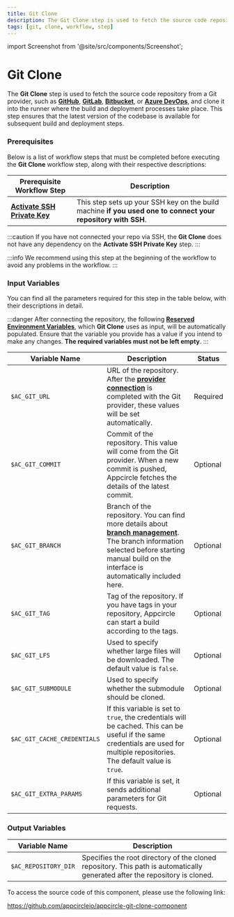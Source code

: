 ```yaml
---
title: Git Clone
description: The Git Clone step is used to fetch the source code repository from a Git provider and clone it into the runner where the build and deployment processes take place.
tags: [git, clone, workflow, step]
---
```


import Screenshot from '@site/src/components/Screenshot';

# Git Clone

The **Git Clone** step is used to fetch the source code repository from a Git provider, such as [**GitHub**](https://docs.appcircle.io/build/adding-a-build-profile/connecting-to-github), [**GitLab**](https://docs.appcircle.io/build/adding-a-build-profile/connecting-to-gitlab), [**Bitbucket**](https://docs.appcircle.io/build/adding-a-build-profile/connecting-to-bitbucket), or [**Azure DevOps**](https://docs.appcircle.io/build/adding-a-build-profile/connecting-to-azure), and clone it into the runner where the build and deployment processes take place. This step ensures that the latest version of the codebase is available for subsequent build and deployment steps.

### Prerequisites

Below is a list of workflow steps that must be completed before executing the **Git Clone** workflow step, along with their respective descriptions:

| Prerequisite Workflow Step                                                                                  | Description                                                                                                  |
| ----------------------------------------------------------------------------------------------------------- | ------------------------------------------------------------------------------------------------------------ |
| [**Activate SSH Private Key**](https://docs.appcircle.io/workflows/common-workflow-steps/#activate-ssh-key) | This step sets up your SSH key on the build machine **if you used one to connect your repository with SSH**. |

:::caution
If you have not connected your repo via SSH, the **Git Clone** does not have any dependency on the **Activate SSH Private Key** step.
:::

<Screenshot url='https://cdn.appcircle.io/docs/assets/BE2794-gitOrder.png' />

:::info
We recommend using this step at the beginning of the workflow to avoid any problems in the workflow.
:::

### Input Variables

You can find all the parameters required for this step in the table below, with their descriptions in detail.

<Screenshot url='https://cdn.appcircle.io/docs/assets/BE2794-gitDetails.png' />

:::danger
After connecting the repository, the following [**Reserved Environment Variables**](https://docs.appcircle.io/environment-variables/appcircle-specific-environment-variables), which **Git Clone** uses as input, will be automatically populated. Ensure that the variable you provide has a value if you intend to make any changes. **The required variables must not be left empty**.
:::

| Variable Name               | Description                                                                                                                                                                                                                                                       | Status   |
| --------------------------- | ----------------------------------------------------------------------------------------------------------------------------------------------------------------------------------------------------------------------------------------------------------------- | -------- |
| `$AC_GIT_URL`               | URL of the repository. After the [**provider connection**](https://docs.appcircle.io/build/adding-a-build-profile/) is completed with the Git provider, these values will be set automatically.                                                                   | Required |
| `$AC_GIT_COMMIT`            | Commit of the repository. This value will come from the Git provider. When a new commit is pushed, Appcircle fetches the details of the latest commit.                                                                                                            | Optional |
| `$AC_GIT_BRANCH`            | Branch of the repository. You can find more details about [**branch management**](https://docs.appcircle.io/build/build-profile-branch-operations). The branch information selected before starting manual build on the interface is automatically included here. | Optional |
| `$AC_GIT_TAG`               | Tag of the repository. If you have tags in your repository, Appcircle can start a build according to the tags.                                                                                                                                                    | Optional |
| `$AC_GIT_LFS`               | Used to specify whether large files will be downloaded. The default value is `false`.                                                                                                                                                                             | Optional |
| `$AC_GIT_SUBMODULE`         | Used to specify whether the submodule should be cloned.                                                                                                                                                                                                           | Optional |
| `$AC_GIT_CACHE_CREDENTIALS` | If this variable is set to `true`, the credentials will be cached. This can be useful if the same credentials are used for multiple repositories. The default value is `true`.                                                                                    | Optional |
| `$AC_GIT_EXTRA_PARAMS`      | If this variable is set, it sends additional parameters for Git requests.                                                                                                                                                                                         | Optional |

### Output Variables

| Variable Name        | Description                                                                                                                 |
| -------------------- | --------------------------------------------------------------------------------------------------------------------------- |
| `$AC_REPOSITORY_DIR` | Specifies the root directory of the cloned repository. This path is automatically generated after the repository is cloned. |

To access the source code of this component, please use the following link:

https://github.com/appcircleio/appcircle-git-clone-component
